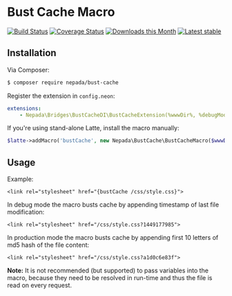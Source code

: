 Bust Cache Macro
================

[![Build Status](https://travis-ci.org/nepada/bust-cache.svg?branch=master)](https://travis-ci.org/nepada/bust-cache)
[![Coverage Status](https://coveralls.io/repos/github/nepada/bust-cache/badge.svg?branch=master)](https://coveralls.io/github/nepada/bust-cache?branch=master)
[![Downloads this Month](https://img.shields.io/packagist/dm/nepada/bust-cache.svg)](https://packagist.org/packages/nepada/bust-cache)
[![Latest stable](https://img.shields.io/packagist/v/nepada/bust-cache.svg)](https://packagist.org/packages/nepada/bust-cache)


Installation
------------

Via Composer:

```sh
$ composer require nepada/bust-cache
```

Register the extension in `config.neon`:

```yaml
extensions:
    - Nepada\Bridges\BustCacheDI\BustCacheExtension(%wwwDir%, %debugMode%)
```

If you're using stand-alone Latte, install the macro manually:
```php
$latte->addMacro('bustCache', new Nepada\BustCache\BustCacheMacro($wwwDir, $debugMode));
```


Usage
-----

Example:

```latte
<link rel="stylesheet" href="{bustCache /css/style.css}">
```

In debug mode the macro busts cache by appending timestamp of last file modification:

```latte
<link rel="stylesheet" href="/css/style.css?1449177985">
```

In production mode the macro busts cache by appending first 10 letters of md5 hash of the file content:

```latte
<link rel="stylesheet" href="/css/style.css?a1d0c6e83f">
```


**Note:** It is not recommended (but supported) to pass variables into the macro, because they need to be resolved in run-time and thus the file is read on every request.
